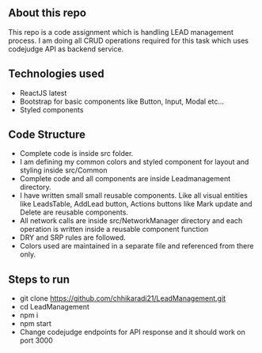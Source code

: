 ## About this repo
This repo is a code assignment which is handling LEAD management process.
I am doing all CRUD operations required for this task which uses codejudge API as backend service.

## Technologies used
 - ReactJS latest
 - Bootstrap for basic components like Button, Input, Modal etc...
 - Styled components
 
## Code Structure
- Complete code is inside src folder.
- I am defining my common colors and styled component for layout and styling inside src/Common
- Complete code and all components are inside Leadmanagement directory.
- I have written small small reusable components. Like all visual entities like LeadsTable, AddLead button, Actions buttons like Mark update and Delete are reusable components.
- All network calls are inside src/NetworkManager directory and each operation is written inside a reusable component function
- DRY and SRP rules are followed.
- Colors used are maintained in a separate file and referenced from there only.
## Steps to run
 -  git clone https://github.com/chhikaradi21/LeadManagement.git
 -  cd LeadManagement
 -  npm i
 -  npm start
 -  Change codejudge endpoints for API response and it should work on port 3000

